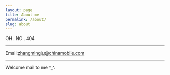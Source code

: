 ```yaml
---
layout: page
title: About me
permalink: /about/
slug: about
---
```


OH . NO . 404   


--- 
Email:zhangmingju@chinamobile.com

---
Welcome mail to me ^_^.
